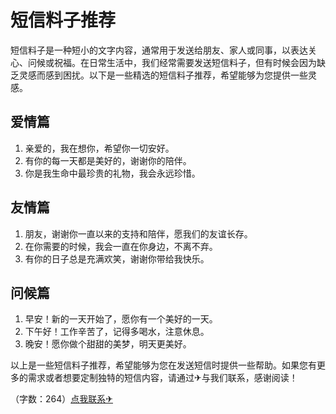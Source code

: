 # 短信料子推荐

短信料子是一种短小的文字内容，通常用于发送给朋友、家人或同事，以表达关心、问候或祝福。在日常生活中，我们经常需要发送短信料子，但有时候会因为缺乏灵感而感到困扰。以下是一些精选的短信料子推荐，希望能够为您提供一些灵感。

## 爱情篇

1. 亲爱的，我在想你，希望你一切安好。
2. 有你的每一天都是美好的，谢谢你的陪伴。
3. 你是我生命中最珍贵的礼物，我会永远珍惜。

## 友情篇

1. 朋友，谢谢你一直以来的支持和陪伴，愿我们的友谊长存。
2. 在你需要的时候，我会一直在你身边，不离不弃。
3. 有你的日子总是充满欢笑，谢谢你带给我快乐。

## 问候篇

1. 早安！新的一天开始了，愿你有一个美好的一天。
2. 下午好！工作辛苦了，记得多喝水，注意休息。
3. 晚安！愿你做个甜甜的美梦，明天更美好。

以上是一些短信料子推荐，希望能够为您在发送短信时提供一些帮助。如果您有更多的需求或者想要定制独特的短信内容，请通过✈与我们联系，感谢阅读！

（字数：264）[点我联系✈](https://www.G208.com)